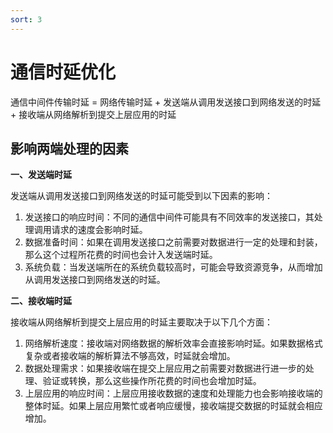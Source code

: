 ```yaml
---
sort: 3
---
```


# 通信时延优化

通信中间件传输时延 = 网络传输时延 + 发送端从调用发送接口到网络发送的时延 + 接收端从网络解析到提交上层应用的时延

## 影响两端处理的因素

**一、发送端时延**

发送端从调用发送接口到网络发送的时延可能受到以下因素的影响：
1. 发送接口的响应时间：不同的通信中间件可能具有不同效率的发送接口，其处理调用请求的速度会影响时延。
2. 数据准备时间：如果在调用发送接口之前需要对数据进行一定的处理和封装，那么这个过程所花费的时间也会计入发送端时延。
3. 系统负载：当发送端所在的系统负载较高时，可能会导致资源竞争，从而增加从调用发送接口到网络发送的时延。

**二、接收端时延**

接收端从网络解析到提交上层应用的时延主要取决于以下几个方面：
1. 网络解析速度：接收端对网络数据的解析效率会直接影响时延。如果数据格式复杂或者接收端的解析算法不够高效，时延就会增加。
2. 数据处理需求：如果接收端在提交上层应用之前需要对数据进行进一步的处理、验证或转换，那么这些操作所花费的时间也会增加时延。
3. 上层应用的响应时间：上层应用接收数据的速度和处理能力也会影响接收端的整体时延。如果上层应用繁忙或者响应缓慢，接收端提交数据的时延就会相应增加。


